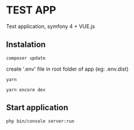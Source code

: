 # TEST APP

Test application, symfony 4 + VUE.js

## Instalation
```
composer update
```
create '.env' file in root folder of app (eg: .env.dist)
```
yarn
```
```
yarn encore dev
```

## Start application
```
php bin/console server:run
```

